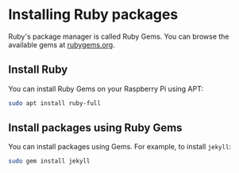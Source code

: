 # Installing Ruby packages

Ruby's package manager is called Ruby Gems. You can browse the available gems at [rubygems.org](http://rubygems.org/gems).

## Install Ruby

You can install Ruby Gems on your Raspberry Pi using APT:

```bash
sudo apt install ruby-full
```

## Install packages using Ruby Gems

You can install packages using Gems. For example, to install `jekyll`:

```bash
sudo gem install jekyll
``` 
